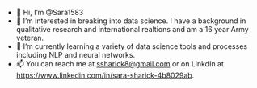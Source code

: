 - 👋 Hi, I’m @Sara1583
- 👀 I’m interested in breaking into data science. I have a background in qualitative research and international realtions and am a 16 year Army veteran. 
- 🌱 I’m currently learning a variety of data science tools and processes including NLP and neural networks. 
- 📫 You can reach me at ssharick8@gmail.com or on LinkdIn at https://www.linkedin.com/in/sara-sharick-4b8029ab.  

<!---
Sara1583/Sara1583 is a ✨ special ✨ repository because its `README.md` (this file) appears on your GitHub profile.
You can click the Preview link to take a look at your changes.
--->

